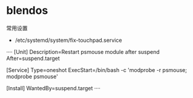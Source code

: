 # blendos
常用设置

- /etc/systemd/system/fix-touchpad.service

····
[Unit]
Description=Restart psmouse module after suspend
After=suspend.target

[Service]
Type=oneshot
ExecStart=/bin/bash -c 'modprobe -r psmouse; modprobe psmouse'

[Install]
WantedBy=suspend.target
····


